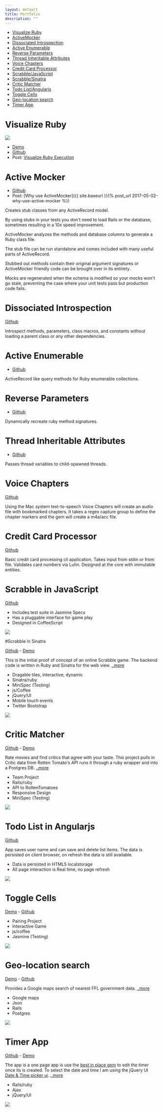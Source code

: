 ```yaml
---
layout: default
title: Portfolio
description: ""
---
```

* [Visualize Ruby](#visualize_ruby)
* [ActiveMocker](#active-mocker)
* [Dissociated Introspection](#dissociated-introspection)
* [Active Enumerable](#active-enumerable)
* [Reverse Parameters](#reverse-parameters)
* [Thread Inheritable Attributes](#thread-inheritable-attributes)
* [Voice Chapters](#voice-chapetrs)
* [Credit Card Processor](#credit-card-processor)
* [Scrabble/JavaScript](#scrabble-in-javascript)
* [Scrabble/Sinatra](#scrabble-in-sinatra)
* [Critic Matcher](#critic_matcher)
* [Todo List/Angularjs](#todo-list-in-angularjs)
* [Toggle Cells](#toggle-cells)
* [Geo-location search](#geolocation-search)
* [Timer App](#timer-app)

# Visualize Ruby

![](https://raw.githubusercontent.com/zeisler/visualize_ruby/master/logo.jpg)
* [Demo](https://visualize.dustinzeisler.com)
* [Github](https://github.com/zeisler/visualize_ruby)
* Post: [Visualize Ruby Execution](https://dustinzeisler.com/ruby/2018/08/07/visualize-ruby-execution.html)

# Active Mocker

* [Github](https://github.com/zeisler/active_mocker)
* Post: [Why use ActiveMocker]({{ site.baseurl }}{%  post_url 2017-05-02-why-use-active-mocker %})

Creates stub classes from any ActiveRecord model.

By using stubs in your tests you don't need to load Rails or the database, sometimes resulting in a 10x speed improvement.

ActiveMocker analyzes the methods and database columns to generate a Ruby class file.

The stub file can be run standalone and comes included with many useful parts of ActiveRecord.

Stubbed out methods contain their original argument signatures or ActiveMocker friendly code can be brought over in its entirety.

Mocks are regenerated when the schema is modified so your mocks won't go stale, preventing the case where your unit tests pass but production code fails.

# Dissociated Introspection
 [Github](https://github.com/zeisler/dissociated_introspection)
 
Introspect methods, parameters, class macros, and constants without loading a parent class or any other dependencies.
 
# Active Enumerable
 * [Github](https://github.com/zeisler/active_enumerable)
 
ActiveRecord like query methods for Ruby enumerable collections.
 
# Reverse Parameters
 * [Github](https://github.com/zeisler/reverse_parameters)
 
Dynamically recreate ruby method signatures.
 
 
# Thread Inheritable Attributes
 * [Github](https://github.com/zeisler/thread-inheritable_attributes)
 
Passes thread variables to child-spawned threads.


# Voice Chapters

[Github](https://github.com/zeisler/voice_chapters)

Using the Mac system text-to-speech Voice Chapters will create an audio file with bookmarked chapters. It takes a regex capture group to define the chapter markers and the gem will create a m4a/acc file.

# Credit Card Processor

[Github](https://github.com/zeisler/credit_card_processor)

Basic credit card processing cli application. Takes input from stdin or from file. Validates card numbers via Luhn. Designed at the core with immutable entities.


# Scrabble in JavaScript

[Github](https://github.com/zeisler/scrabble)

* Includes test suite in Jasmine Specs
* Has a pluggable interface for game play
* Designed in CoffeeScript

![](images/scrabble_js.png)



#Scrabble in Sinatra

[Github](https://github.com/zeisler/sinatra-scrabble) -
[Demo](http://scrabble-game.herokuapp.com/)

This is the initial proof of concept of an online Scrabble game. The backend code is written in Ruby and Sinatra for the web view.
[..more](/2013/07/08/scrabble.html)
* Dragable tiles, interactive, dynamic
* Sinatra/ruby
* MiniSpec (Testing)
* js/Coffee
* jQuery/UI
* Mobile touch events
* Twitter Bootstrap

![](images/scrabble.png)



# Critic Matcher

[Github](https://github.com/ShaneDelmore/critic_critic) -
[Demo](http://critic-critic.herokuapp.com/)

Rate movies and find critics that agree with your taste. This project pulls in Critic data from Rotten Tomato's API runs it through a ruby wrapper and into a Postgres DB.
[..more](http://localhost:4000/2013/07/05/critic-matcher.html)
* Team Project
* Rails/ruby
* API to RottenTomatoes
* Responsive Design
* MiniSpec (Testing)

![](images/critic_matcher.png)



# Todo List in Angularjs
[Github](https://github.com/zeisler/list)

App saves user name and can save and delete list items. The data is persisted on client browser, on refresh the data is still available.


* Data is persisted in HTML5 localstorage
* All page interaction is Real time, no page refresh

![](images/todo_list.png)



# Toggle Cells

[Demo](http://dustinzeisler.com/ToggleCells/) -
[Github](https://github.com/ShaneDelmore/ToggleCells)

* Pairing Project
* Interactive Game
* js/coffee
* Jasmine (Testing)

![](images/toggle_cells.png)



# Geo-location search

[Demo](http://ffl-locator.herokuapp.com) -
[Github](https://github.com/zeisler/ffl_locator)


Provides a Google maps search of nearest FFL government data.
[..more](/2013/08/07/Geo-location-Google-maps.html)
* Google maps
* Json
* Rails
* Postgres

![](images/ffl-locator.png)



# Timer App

[Github](https://github.com/zeisler/timer) -
 [Demo](http://serene-sands-7788.herokuapp.com/)

 The app is a one page app is use the [best in place gem](https://github.com/bernat/best_in_place) to edit the timer once its is created. To select the date and time I am using the jQuery UI [Date & Time picker ui](http://trentrichardson.com/examples/timepicker/).
 [..more](/2013/03/19/timer-app.html)
* Rails/ruby
* Ajax
* jQuery/UI

![](images/timer_app.png)
